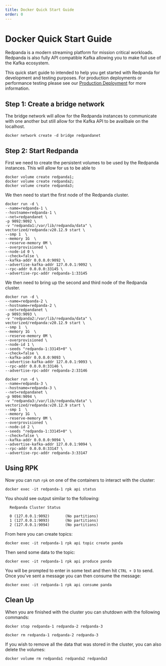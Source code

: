 ```yaml
---
title: Docker Quick Start Guide
order: 0
---
```

# Docker Quick Start Guide

Redpanda is a modern streaming platform for mission critical workloads.
Redpanda is also fully API compatible Kafka allowing you to make full use
of the Kafka ecosystem.

This quick start guide to intended to help you get started with Redpanda
for development and testing purposes. For production deployments or
performance testing please see our
[Production Deployment](production-deployment.md) for more information.

## Step 1: Create a bridge network

The bridge network will allow for the Redpanda instances to communicate
with one another but still allow for the Kafka API to be availbale on
the localhost.

```
docker network create -d bridge redpandanet
```

## Step 2: Start Redpanda

First we need to create the persistent volumes to be used by the Redpanda
instances. This will allow for us to be able to 

```
docker volume create redpanda1;
docker volume create redpanda2;
docker volume create redpanda3;
```

We then need to start the first node of the Redpanda cluster.

```
docker run -d \
--name=redpanda-1 \
--hostname=redpanda-1 \
--net=redpandanet \
-p 9092:9092 \
-v "redpanda1:/var/lib/redpanda/data" \
vectorized/redpanda:v20.12.9 start \
--smp 1  \
--memory 1G  \
--reserve-memory 0M \
--overprovisioned \
--node-id 0 \
--check=false \
--kafka-addr 0.0.0.0:9092 \
--advertise-kafka-addr 127.0.0.1:9092 \
--rpc-addr 0.0.0.0:33145 \
--advertise-rpc-addr redpanda-1:33145
```

We then need to bring up the second and third node of the Redpanda cluster.

```
docker run -d \
--name=redpanda-2 \
--hostname=redpanda-2 \
--net=redpandanet \
-p 9093:9093 \
-v "redpanda2:/var/lib/redpanda/data" \
vectorized/redpanda:v20.12.9 start \
--smp 1  \
--memory 1G  \
--reserve-memory 0M \
--overprovisioned \
--node-id 1 \
--seeds "redpanda-1:33145+0" \
--check=false \
--kafka-addr 0.0.0.0:9093 \
--advertise-kafka-addr 127.0.0.1:9093 \
--rpc-addr 0.0.0.0:33146 \
--advertise-rpc-addr redpanda-2:33146
```

```
docker run -d \
--name=redpanda-3 \
--hostname=redpanda-3 \
--net=redpandanet \
-p 9094:9094 \
-v "redpanda3:/var/lib/redpanda/data" \
vectorized/redpanda:v20.12.9 start \
--smp 1  \
--memory 1G  \
--reserve-memory 0M \
--overprovisioned \
--node-id 2 \
--seeds "redpanda-1:33145+0" \
--check=false \
--kafka-addr 0.0.0.0:9094 \
--advertise-kafka-addr 127.0.0.1:9094 \
--rpc-addr 0.0.0.0:33147 \
--advertise-rpc-addr redpanda-3:33147
```

## Using RPK

Now you can run `rpk` on one of the containers to interact with the cluster:

```
docker exec -it redpanda-1 rpk api status
```

You should see output similar to the following:

```
  Redpanda Cluster Status

  0 (127.0.0.1:9092)       (No partitions)
  1 (127.0.0.1:9093)       (No partitions)
  2 (127.0.0.1:9094)       (No partitions)
```

From here you can create topics:

```
docker exec -it redpanda-1 rpk api topic create panda
```

Then send some data to the topic:

```
docker exec -it redpanda-1 rpk api produce panda
```

You will be prompted to enter in some text and then hit `CTRL + D` to send.
Once you've sent a message you can then consume the message: 

```
docker exec -it redpanda-1 rpk api consume panda
```

## Clean Up

When you are finished with the cluster you can shutdown with the following
commands:

```
docker stop redpanda-1 redpanda-2 redpanda-3
```

```
docker rm redpanda-1 redpanda-2 redpanda-3
```

If you wish to remove all the data that was stored in the cluster, you
can also delete the volumes:

```
docker volume rm redpanda1 redpanda2 redpanda3
```